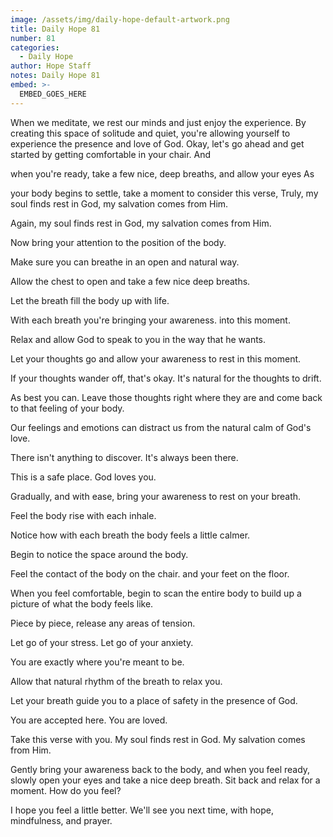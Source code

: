 ```yaml
---
image: /assets/img/daily-hope-default-artwork.png
title: Daily Hope 81
number: 81
categories:
  - Daily Hope
author: Hope Staff
notes: Daily Hope 81
embed: >-
  EMBED_GOES_HERE
---
```

When we meditate, we rest our minds and just enjoy the experience. By creating this space of solitude and quiet, you're allowing yourself to experience the presence and love of God. Okay, let's go ahead and get started by getting comfortable in your chair. And

when you're ready, take a few nice, deep breaths, and allow your eyes As

your body begins to settle, take a moment to consider this verse, Truly, my soul finds rest in God, my salvation comes from Him.

Again, my soul finds rest in God, my salvation comes from Him.

Now bring your attention to the position of the body.

Make sure you can breathe in an open and natural way.

Allow the chest to open and take a few nice deep breaths.

Let the breath fill the body up with life.

With each breath you're bringing your awareness. into this moment.

Relax and allow God to speak to you in the way that he wants.

Let your thoughts go and allow your awareness to rest in this moment.

If your thoughts wander off, that's okay. It's natural for the thoughts to drift.

As best you can. Leave those thoughts right where they are and come back to that feeling of your body.

Our feelings and emotions can distract us from the natural calm of God's love.

There isn't anything to discover. It's always been there.

This is a safe place. God loves you.

Gradually, and with ease, bring your awareness to rest on your breath.

Feel the body rise with each inhale.

Notice how with each breath the body feels a little calmer.

Begin to notice the space around the body.

Feel the contact of the body on the chair. and your feet on the floor.

When you feel comfortable, begin to scan the entire body to build up a picture of what the body feels like.

Piece by piece, release any areas of tension.

Let go of your stress. Let go of your anxiety.

You are exactly where you're meant to be.

Allow that natural rhythm of the breath to relax you.

Let your breath guide you to a place of safety in the presence of God.

You are accepted here. You are loved.

Take this verse with you. My soul finds rest in God. My salvation comes from Him.

Gently bring your awareness back to the body, and when you feel ready, slowly open your eyes and take a nice deep breath. Sit back and relax for a moment. How do you feel?

I hope you feel a little better. We'll see you next time, with hope, mindfulness, and prayer.

